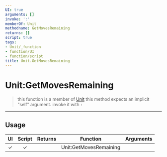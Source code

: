 ```yaml
---
UI: true
arguments: []
invoke: ':'
memberOf: Unit
methodname: GetMovesRemaining
returns: []
script: true
tags:
- Unit/_function
- function/UI
- function/script
title: Unit.GetMovesRemaining
---
```

# Unit:GetMovesRemaining
> this function is a member of [Unit](civ-6/lua/Unit.md)
> this method expects an implicit "self" argument. invoke it with `:`
-----
## Usage
|  UI | Script | Returns | Function | Arguments |
|:---:|:------:|-------:|:--------:|:---------|
|✓|✓||Unit:GetMovesRemaining||
